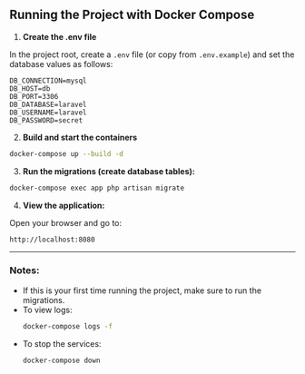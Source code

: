 ## Running the Project with Docker Compose

1. **Create the .env file**

In the project root, create a `.env` file (or copy from `.env.example`) and set the database values as follows:

```
DB_CONNECTION=mysql
DB_HOST=db
DB_PORT=3306
DB_DATABASE=laravel
DB_USERNAME=laravel
DB_PASSWORD=secret
```

2. **Build and start the containers**

```bash
docker-compose up --build -d
```

3. **Run the migrations (create database tables):**

```bash
docker-compose exec app php artisan migrate
```

4. **View the application:**

Open your browser and go to:

```
http://localhost:8080
```

---

### Notes:
- If this is your first time running the project, make sure to run the migrations.
- To view logs:
  ```bash
  docker-compose logs -f
  ```
- To stop the services:
  ```bash
  docker-compose down
  ```
